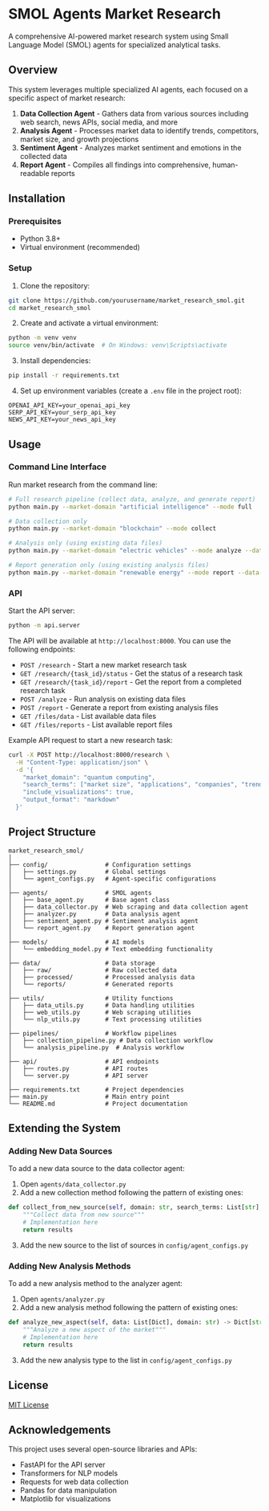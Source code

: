# SMOL Agents Market Research

A comprehensive AI-powered market research system using Small Language Model (SMOL) agents for specialized analytical tasks.

## Overview

This system leverages multiple specialized AI agents, each focused on a specific aspect of market research:

1. **Data Collection Agent** - Gathers data from various sources including web search, news APIs, social media, and more
2. **Analysis Agent** - Processes market data to identify trends, competitors, market size, and growth projections
3. **Sentiment Agent** - Analyzes market sentiment and emotions in the collected data
4. **Report Agent** - Compiles all findings into comprehensive, human-readable reports

## Installation

### Prerequisites

- Python 3.8+
- Virtual environment (recommended)

### Setup

1. Clone the repository:
```bash
git clone https://github.com/yourusername/market_research_smol.git
cd market_research_smol
```

2. Create and activate a virtual environment:
```bash
python -m venv venv
source venv/bin/activate  # On Windows: venv\Scripts\activate
```

3. Install dependencies:
```bash
pip install -r requirements.txt
```

4. Set up environment variables (create a `.env` file in the project root):
```
OPENAI_API_KEY=your_openai_api_key
SERP_API_KEY=your_serp_api_key
NEWS_API_KEY=your_news_api_key
```

## Usage

### Command Line Interface

Run market research from the command line:

```bash
# Full research pipeline (collect data, analyze, and generate report)
python main.py --market-domain "artificial intelligence" --mode full

# Data collection only
python main.py --market-domain "blockchain" --mode collect

# Analysis only (using existing data files)
python main.py --market-domain "electric vehicles" --mode analyze --data-files data/raw/web_search_ev_20230815_120000.json data/raw/news_api_ev_20230815_120000.json

# Report generation only (using existing analysis files)
python main.py --market-domain "renewable energy" --mode report --data-files data/processed/trend_analysis_renewable_energy_20230815_120000.json data/processed/sentiment_renewable_energy_20230815_120000.json --output-format html
```

### API

Start the API server:

```bash
python -m api.server
```

The API will be available at `http://localhost:8000`. You can use the following endpoints:

- `POST /research` - Start a new market research task
- `GET /research/{task_id}/status` - Get the status of a research task
- `GET /research/{task_id}/report` - Get the report from a completed research task
- `POST /analyze` - Run analysis on existing data files
- `POST /report` - Generate a report from existing analysis files
- `GET /files/data` - List available data files
- `GET /files/reports` - List available report files

Example API request to start a new research task:

```bash
curl -X POST http://localhost:8000/research \
  -H "Content-Type: application/json" \
  -d '{
    "market_domain": "quantum computing",
    "search_terms": ["market size", "applications", "companies", "trends", "investments"],
    "include_visualizations": true,
    "output_format": "markdown"
  }'
```

## Project Structure

```
market_research_smol/
│
├── config/                # Configuration settings
│   ├── settings.py        # Global settings
│   └── agent_configs.py   # Agent-specific configurations
│
├── agents/                # SMOL agents
│   ├── base_agent.py      # Base agent class
│   ├── data_collector.py  # Web scraping and data collection agent
│   ├── analyzer.py        # Data analysis agent
│   ├── sentiment_agent.py # Sentiment analysis agent
│   └── report_agent.py    # Report generation agent
│
├── models/                # AI models
│   └── embedding_model.py # Text embedding functionality
│
├── data/                  # Data storage
│   ├── raw/               # Raw collected data
│   ├── processed/         # Processed analysis data
│   └── reports/           # Generated reports
│
├── utils/                 # Utility functions
│   ├── data_utils.py      # Data handling utilities
│   ├── web_utils.py       # Web scraping utilities
│   └── nlp_utils.py       # Text processing utilities
│
├── pipelines/             # Workflow pipelines
│   ├── collection_pipeline.py # Data collection workflow
│   └── analysis_pipeline.py  # Analysis workflow
│
├── api/                   # API endpoints
│   ├── routes.py          # API routes
│   └── server.py          # API server
│
├── requirements.txt       # Project dependencies
├── main.py                # Main entry point
└── README.md              # Project documentation
```

## Extending the System

### Adding New Data Sources

To add a new data source to the data collector agent:

1. Open `agents/data_collector.py`
2. Add a new collection method following the pattern of existing ones:
```python
def collect_from_new_source(self, domain: str, search_terms: List[str], max_results: int) -> List[Dict]:
    """Collect data from new source"""
    # Implementation here
    return results
```
3. Add the new source to the list of sources in `config/agent_configs.py`

### Adding New Analysis Methods

To add a new analysis method to the analyzer agent:

1. Open `agents/analyzer.py`
2. Add a new analysis method following the pattern of existing ones:
```python
def analyze_new_aspect(self, data: List[Dict], domain: str) -> Dict[str, Any]:
    """Analyze a new aspect of the market"""
    # Implementation here
    return results
```
3. Add the new analysis type to the list in `config/agent_configs.py`

## License

[MIT License](LICENSE)

## Acknowledgements

This project uses several open-source libraries and APIs:
- FastAPI for the API server
- Transformers for NLP models
- Requests for web data collection
- Pandas for data manipulation
- Matplotlib for visualizations
